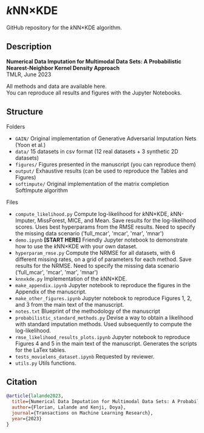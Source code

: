 # $`k`$NN$`\times`$KDE

GitHub repository for the $`k`$NN$`\times`$KDE algorithm.

## Description

**Numerical Data Imputation for Multimodal Data Sets:  A Probabilistic Nearest-Neighbor Kernel Density Approach**  
TMLR, June 2023

All methods and data are available here.  
You can reproduce all results and figures with the Jupyter Notebooks.

## Structure

Folders

* `GAIN/` Original implementation of Generative Adversarial Imputation Nets (Yoon et al.)
* `data/` 15 datasets in csv format (12 real datasets + 3 synthetic 2D datasets)
* `figures/` Figures presented in the manuscript (you can reproduce them)
* `output/` Exhaustive results (can be used to reproduce the Tables and Figures)
* `softimpute/` Original implementation of the matrix completion SoftImpute algorithm

Files

* `compute_likelihood.py` Compute log-likelihood for $`k`$NN$`\times`$KDE, $`k`$NN-Imputer, MissForest, MICE, and Mean. Save results for the log-likelihood scores. Uses best hyperparams from the RMSE results. Need to specify the missing data scenario ('full\_mcar', 'mcar', 'mar', 'mnar')
* `demo.ipynb` **[START HERE]** Friendly Jupyter notebook to demonstrate how to use the $`k`$NN$`\times`$KDE with your own dataset. 
* `hyperparam_rmse.py` Compute the NRMSE for all datasets, with 6 different missing rates, on a grid of parameters for each method. Save results for the NRMSE. Need to specify the missing data scenario ('full\_mcar', 'mcar', 'mar', 'mnar')
* `knnxkde.py` Implementation of the $`k`$NN$`\times`$KDE.
* `make_appendix.ipynb` Jupyter notebook to reproduce the figures in the Appendix of the manuscript.
* `make_other_figures.ipynb` Jupyter notebook to reproduce Figures 1, 2, and 3 from the main text of the manuscript.
* `notes.txt` Blueprint of the methodology of the manuscript
* `probabilistic_standard_methods.py` Devise a way to obtain a likelihood with standard imputation methods. Used subsequently to compute the log-likelihood.
* `rmse_likelihood_results_plots.ipynb` Jupyter notebook to reproduce Figures 4 and 5 in the main text of the manuscript. Generates the scripts for the LaTex tables.
* `tests_movielens_dataset.ipynb` Requested by reviewer.
* `utils.py` Utils functions.

## Citation

```bibtex
@article{lalande2023,
  title={Numerical Data Imputation for Multimodal Data Sets: A Probabilistic Nearest-Neighbor Kernel Density Approach},
  author={Florian, Lalande and Kenji, Doya},
  journal={Transactions on Machine Learning Research},
  year={2023}
}
